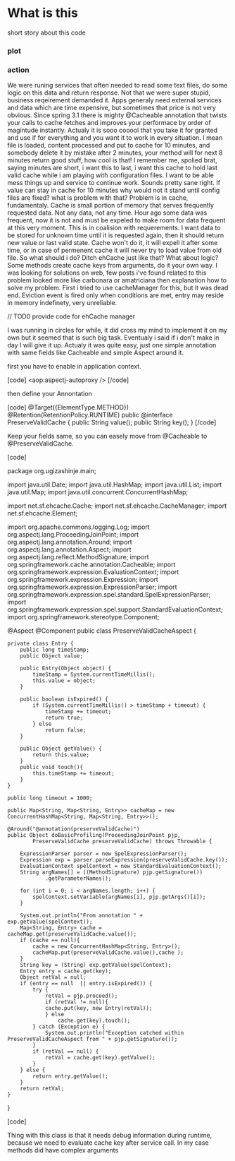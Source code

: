 # What is this
short story about this code 

### plot

### action

We were runing services that often needed to read some text files, do some logic on this data
and return response. Not that we were super stupid, business reqeirement demanded it. Apps generaly 
need external services and data which are time expensive, but sometimes that price is not very obvious.
 Since spring 3.1 there is mighty @Cacheable annotation that twists your calls to cache fetches and 
 improves your performace by order of magintude instantly. Actualy it is sooo cooool that you take it 
 for granted and use if for everything and you want it to work in every situation. I mean file is loaded, 
 content processed and put to cache for 10 minutes, and somebody delete it by mistake after 2 minutes,
your method will for next 8 minutes return good stuff, how cool is that! I remember me, spolied brat, saying 
minutes are short, i want this to last, i want this cache to hold last valid cache while i am playing with configuration files.
I want to be able mess things up and service to continue work. Sounds pretty sane right. If value can stay in 
cache for 10 minutes why would not it stand until config files are fixed? what is problem with that? Problem is in cache,
fundamentaly. Cache is small portion of memory that serves frequently requested data. Not any data, not any time. Hour ago 
some data was frequent, now it is not and must be expeled to make room for data frequent at this very moment. This is in 
coalision with requerements. I want data to be stored for unknown time until it is requested again, then it should return
new value or last valid state. Cache won't do it, it will expell it after some time, or in case of permenent cache it will 
never try to load value from old file. So what should i do? Ditch ehCache just like that? What about logic? Some methods 
create cache keys from arguments, do it your own way. I was looking for solutions on web, few posts i've found related to this
problem looked more like carbonara or amatriciana then explanation how to solve my problem. First i tried to use cacheManager for this,
but it was dead end. Eviction event is fired only when conditions are met, entry may reside in memory indefinety, very unreliable. 

// TOD0 provide code for ehCache manager 

I was running in circles for while, it did cross my mind to implement it on my own but it seemed that is such big task. 
Eventualy i said if i don't make in day I will give it up. Actualy it was quite easy, just one simple annotation with
same fields like Cacheable and simple Aspect around it. 

first you have to enable in application context.

[code]
<aop:aspectj-autoproxy />
[/code]

then define your Annontation

[code]
@Target({ElementType.METHOD})
@Retention(RetentionPolicy.RUNTIME)
public @interface PreserveValidCache {
	public String value();
	public String 	key();
}
[/code]


Keep your fields same, so you can easely move from @Cacheable to @PreserveValidCache.

[code]

package org.ugizashinje.main;

import java.util.Date;
import java.util.HashMap;
import java.util.List;
import java.util.Map;
import java.util.concurrent.ConcurrentHashMap;

import net.sf.ehcache.Cache;
import net.sf.ehcache.CacheManager;
import net.sf.ehcache.Element;

import org.apache.commons.logging.Log;
import org.aspectj.lang.ProceedingJoinPoint;
import org.aspectj.lang.annotation.Around;
import org.aspectj.lang.annotation.Aspect;
import org.aspectj.lang.reflect.MethodSignature;
import org.springframework.cache.annotation.Cacheable;
import org.springframework.expression.EvaluationContext;
import org.springframework.expression.Expression;
import org.springframework.expression.ExpressionParser;
import org.springframework.expression.spel.standard.SpelExpressionParser;
import org.springframework.expression.spel.support.StandardEvaluationContext;
import org.springframework.stereotype.Component;

@Aspect
@Component
public class PreserveValidCacheAspect {

	private class Entry {
		public long timeStamp;
		public Object value;

		public Entry(Object object) {
			timeStamp = System.currentTimeMillis();
			this.value = object;
		}

		public boolean isExpired() {
			if (System.currentTimeMillis() > timeStamp + timeout) {
				timeStamp += timeout;
				return true;
			} else
				return false;
		}

		public Object getValue() {
			return this.value;
		}
		public void touch(){
			this.timeStamp += timeout;
		}
	}

	public long timeout = 1000;

	public Map<String, Map<String, Entry>> cacheMap = new ConcurrentHashMap<String, Map<String, Entry>>();

	@Around("@annotation(preserveValidCache)")
	public Object doBasicProfiling(ProceedingJoinPoint pjp,
			PreserveValidCache preserveValidCache) throws Throwable {
		
		ExpressionParser parser = new SpelExpressionParser();
		Expression exp = parser.parseExpression(preserveValidCache.key());
		EvaluationContext spelContext = new StandardEvaluationContext();
		String argNames[] = ((MethodSignature) pjp.getSignature())
				.getParameterNames();

		for (int i = 0; i < argNames.length; i++) {
			spelContext.setVariable(argNames[i], pjp.getArgs()[i]);
		}

		System.out.println("From annotation " + exp.getValue(spelContext));
		Map<String, Entry> cache = cacheMap.get(preserveValidCache.value());
		if (cache == null){
			cache = new ConcurrentHashMap<String, Entry>();
			cacheMap.put(preserveValidCache.value(),cache );
		}
		String key = (String) exp.getValue(spelContext);
		Entry entry = cache.get(key);
		Object retVal = null;
		if (entry == null  || entry.isExpired()) {
			try {
				retVal = pjp.proceed();
				if (retVal != null){
				cache.put(key, new Entry(retVal));
				} else
					cache.get(key).touch();
			} catch (Exception e) {
				System.out.println("Exception catched within PreserveValidCacheAspect from " + pjp.getSignature());
			}
			if (retVal == null) {
				retVal = cache.get(key).getValue();
			}
		} else {
			return entry.getValue();
		}
		return retVal;
	}

}

[code]


Thing with this class is that it needs debug information during runtime, because we need to evaluate cache key after service call. In my case 
methods did have complex arguments 